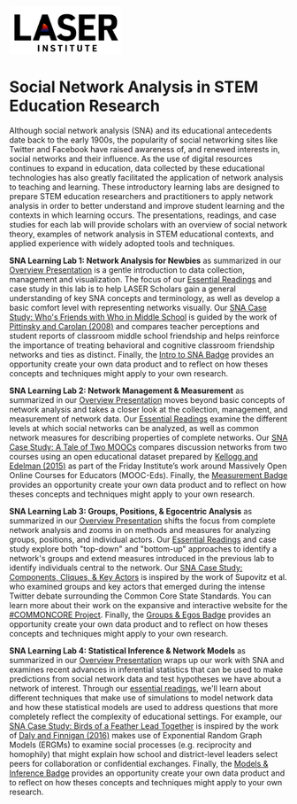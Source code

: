 <img src="lab-1/img/LASERLogos_Horz Logo v2 copy.jpg" width="40%"/>

# Social Network Analysis in STEM Education Research

Although social network analysis (SNA) and its educational antecedents date back to the early 1900s, the popularity of social networking sites like Twitter and Facebook have raised awareness of, and renewed interests in, social networks and their influence. As the use of digital resources continues to expand in education, data collected by these educational technologies has also greatly facilitated the application of network analysis to teaching and learning. These introductory learning labs are designed to prepare STEM education researchers and practitioners to apply network analysis in order to better understand and improve student learning and the contexts in which learning occurs. The presentations, readings, and case studies for each lab will provide scholars with an overview of social network theory, examples of network analysis in STEM educational contexts, and applied experience with widely adopted tools and techniques.

**SNA Learning Lab 1: Network Analysis for Newbies** as summarized in our [Overview Presentation](https://laser-institute.github.io/network-analysis/lab-1/sna-lab-1-slides.html#1) is a gentle introduction to data collection, management and visualization. The focus of our [Essential Readings](https://laser-institute.github.io/network-analysis/lab-1/sna-lab-1-readings.html) and case study in this lab is to help LASER Scholars gain a general understanding of key SNA concepts and terminology, as well as develop a basic comfort level with representing networks visually. Our [SNA Case Study: Who's Friends with Who in Middle School](https://laser-institute.github.io/network-analysis/lab-1/sna-lab-1-case-study-key.html) is guided by the work of [Pittinsky and Carolan (2008)](https://link.springer.com/article/10.1007/s11218-007-9046-7) and compares teacher perceptions and student reports of classroom middle school friendship and helps reinforce the importance of treating behavioral and cognitive classroom friendship networks and ties as distinct. Finally, the [Intro to SNA Badge](https://laser-institute.github.io/network-analysis/lab-1/sna-lab-1-badge.html) provides an opportunity create your own data product and to reflect on how theses concepts and techniques might apply to your own research.

**SNA Learning Lab 2: Network Management & Measurement** as summarized in our [Overview Presentation](https://laser-institute.github.io/network-analysis/lab-2/sna-lab-2-slides.html#1) moves beyond basic concepts of network analysis and takes a closer look at the collection, management, and measurement of network data. Our [Essential Readings](https://github.com/laser-institute/essential-readings/tree/main/sna-labs/sna-lab-2) examine the different levels at which social networks can be analyzed, as well as common network measures for describing properties of complete networks. Our [SNA Case Study: A Tale of Two MOOCs](https://laser-institute.github.io/network-analysis/lab-2/sna-lab-2-case-study-key.html) compares discussion networks from two courses using an open educational dataset prepared by [Kellogg and Edelman (2015)](https://bera-journals.onlinelibrary.wiley.com/doi/full/10.1111/bjet.12312) as part of the Friday Institute’s work around Massively Open Online Courses for Educators (MOOC-Eds). Finally, the [Measurement Badge](https://laser-institute.github.io/network-analysis/lab-2/sna-lab-2-badge.html) provides an opportunity create your own data product and to reflect on how theses concepts and techniques might apply to your own research.

**SNA Learning Lab 3: Groups, Positions, & Egocentric Analysis** as summarized in our [Overview Presentation](https://laser-institute.github.io/network-analysis/lab-3/sna-lab-3-slides.html#1) shifts the focus from complete network analysis and zooms in on methods and measures for analyzing groups, positions, and individual actors. Our [Essential Readings](https://github.com/laser-institute/essential-readings/tree/main/sna-labs/sna-lab-3) and case study explore both "top-down" and "bottom-up" approaches to identify a network's groups and extend measures introduced in the previous lab to identify individuals central to the network. Our [SNA Case Study: Components, Cliques, & Key Actors](https://laser-institute.github.io/network-analysis/lab-3/sna-lab-3-case-study-key.html) is inspired by the work of Supovitz et al. who examined groups and key actors that emerged during the intense Twitter debate surrounding the Common Core State Standards. You can learn more about their work on the expansive and interactive website for the [#COMMONCORE Project](https://www.hashtagcommoncore.com/). Finally, the [Groups & Egos Badge](https://laser-institute.github.io/network-analysis/lab-3/sna-lab-3-badge.html) provides an opportunity create your own data product and to reflect on how theses concepts and techniques might apply to your own research.

**SNA Learning Lab 4: Statistical Inference & Network Models** as summarized in our [Overview Presentation](https://laser-institute.github.io/network-analysis/lab-4/sna-lab-4-slides.html#1) wraps up our work with SNA and examines recent advances in inferential statistics that can be used to make predictions from social network data and test hypotheses we have about a network of interest. Through our [essential readings](https://github.com/laser-institute/essential-readings/tree/main/sna-labs/sna-lab-4), we'll learn about different techniques that make use of simulations to model network data and how these statistical models are used to address questions that more completely reflect the complexity of educational settings. For example, our [SNA Case Study: Birds of a Feather Lead Together](https://laser-institute.github.io/network-analysis/lab-4/sna-lab-4-case-key.html) is inspired by the work of [Daly and Finnigan (2016)](https://journals.sagepub.com/doi/full/10.3102/0002831210368990) makes use of Exponential Random Graph Models (ERGMs) to examine social processes (e.g. reciprocity and homophily) that might explain how school and district-level leaders select peers for collaboration or confidential exchanges. Finally, the [Models & Inference Badge](https://laser-institute.github.io/network-analysis/lab-4/sna-lab-4-badge.html) provides an opportunity create your own data product and to reflect on how theses concepts and techniques might apply to your own research.
